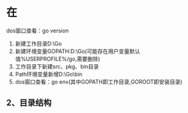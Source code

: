 # 在




dos窗口查看：go version
1. 新建工作目录D:\Go
2. 新建环境变量GOPATH:D:\Go(可能存在用户变量默认值%USERPROFILE%/go,需要删除)
3. 工作目录下新建src、pkg、bin目录
4. Path环境变量新增D:\Go\bin
5. dos窗口查看：go env(其中GOPATH即工作目录,GOROOT即安装目录)

## 2、目录结构





